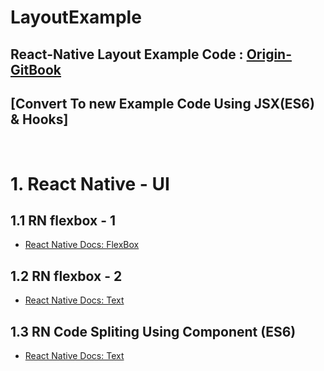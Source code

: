 LayoutExample
===
React-Native Layout Example Code : [Origin-GitBook](https://g6ling.gitbooks.io/react-native-tutorial-korean/1-3ko.html)
---
[Convert To new Example Code Using JSX(ES6) & Hooks]
---
<br>


# 1. React Native - UI
## 1.1 RN flexbox - 1
+ [React Native Docs: FlexBox](https://reactnative.dev/docs/flexbox#__docusaurus)


## 1.2 RN flexbox - 2
+ [React Native Docs: Text](https://reactnative.dev/docs/text.html#style)

## 1.3 RN Code Spliting Using Component (ES6)
+ [React Native Docs: Text](https://reactnative.dev/docs/text.html#style)
